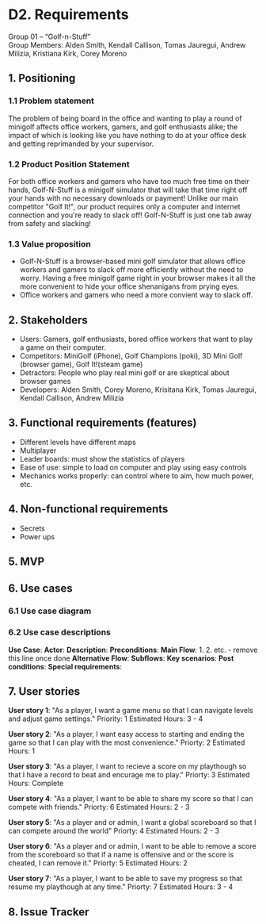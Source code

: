 # D2. Requirements

Group 01 – “Golf-n-Stuff”\
Group Members: Alden Smith, Kendall Callison, Tomas Jauregui, Andrew Milizia, 
Kristiana Kirk, Corey Moreno

## 1. Positioning
### 1.1 Problem statement
The problem of being board in the office and wanting to play a round of minigolf affects office workers, gamers, and golf enthusiasts alike; the impact of which is looking like you have nothing to do at your office desk and getting reprimanded by your supervisor.

### 1.2 Product Position Statement
For both office workers and gamers who have too much free time on their hands, Golf-N-Stuff is a minigolf simulator that will take that time right off your hands with no necessary downloads or payment! Unlike our main competitor "Golf It!", our product requires only a computer and internet connection and you're ready to slack off! Golf-N-Stuff is just one tab away from safety and slacking!

### 1.3 Value proposition
- Golf-N-Stuff is a browser-based mini golf simulator that allows office workers and gamers to slack off more efficiently without the need to worry. Having a free minigolf game right in your browser makes it all the more convenient to hide your office shenanigans from prying eyes.
- Office workers and gamers who need a more convient way to slack off.

## 2. Stakeholders
- Users: Gamers, golf enthusiasts, bored office workers that want to play a game on their computer.
- Competitors: MiniGolf (iPhone), Golf Champions (poki), 3D Mini Golf (browser game), Golf It!(steam game)
- Detractors: People who play real mini golf or are skeptical about browser games
- Developers: Alden Smith, Corey Moreno, Krisitana Kirk, Tomas Jauregui, Kendall Callison, Andrew Milizia



## 3. Functional requirements (features)
- Different levels have different maps
- Multiplayer
- Leader boards: must show the statistics of players
- Ease of use: simple to load on computer and play using easy controls
- Mechanics works properly: can control where to aim, how much power, etc.

## 4. Non-functional requirements
- Secrets
- Power ups

## 5. MVP


## 6. Use cases
### 6.1 Use case diagram


### 6.2 Use case descriptions

**Use Case**:
**Actor**:
**Description**:
**Preconditions**:
**Main Flow**:
1.
2.
etc. - remove this line once done
**Alternative Flow**:
**Subflows**:
**Key scenarios**:
**Post conditions**:
**Special requirements**:

## 7. User stories

**User story 1**: "As a player, I want a game menu so that I can navigate levels and adjust game settings."
Priority: 1
Estimated Hours: 3 - 4

**User story 2**: "As a player, I want easy access to starting and ending the game so that I can play with the most convenience."
Priorty: 2
Estimated Hours: 1

**User story 3**: "As a player, I want to recieve a score on my playthough so that I have a record to beat and encurage me to play."
Priorty: 3
Estimated Hours: Complete 
  
**User story 4**: "As a player, I want to be able to share my score so that I can compete with friends."
Priorty: 6
Estimated Hours: 2 - 3
  
**User story 5**: "As a player and or admin, I want a global scoreboard so that I can compete around the world"
Priorty: 4
Estimated Hours: 2 - 3
  
**User story 6**: "As a player and or admin, I want to be able to remove a score from the scoreboard so that if a name is offensive and or the score is cheated, I can remove it."
Priorty: 5
Estimated Hours: 2
  
**User story 7**: "As a player, I want to be able to save my progress so that resume my playthough at any time."
Priorty: 7
Estimated Hours: 3 - 4
  
## 8. Issue Tracker

